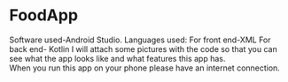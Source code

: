# FoodApp
Software used-Android Studio.
Languages used: For front end-XML
                For back end- Kotlin
I will attach some pictures with the code so that you can see what the app looks like and what features this app has.                
When you run this app on your phone please have an internet connection.
